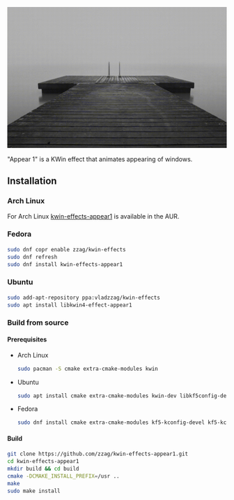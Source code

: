 ![Slow motion](demo/slow-motion.gif)

"Appear 1" is a KWin effect that animates appearing of windows.

## Installation

### Arch Linux

For Arch Linux [kwin-effects-appear1](https://aur.archlinux.org/packages/kwin-effects-appear1/)
is available in the AUR.

### Fedora

```sh
sudo dnf copr enable zzag/kwin-effects
sudo dnf refresh
sudo dnf install kwin-effects-appear1
```

### Ubuntu

```sh
sudo add-apt-repository ppa:vladzzag/kwin-effects
sudo apt install libkwin4-effect-appear1
```

### Build from source

#### Prerequisites

* Arch Linux
  ```sh
  sudo pacman -S cmake extra-cmake-modules kwin
  ```
* Ubuntu
  ```sh
  sudo apt install cmake extra-cmake-modules kwin-dev libkf5config-dev libkf5coreaddons-dev libkf5windowsystem-dev qtbase5-dev
  ```
* Fedora
  ```sh
  sudo dnf install cmake extra-cmake-modules kf5-kconfig-devel kf5-kcoreaddons-devel kf5-kwindowsystem-devel kwin-devel qt5-qtbase-devel
  ```

#### Build

```sh
git clone https://github.com/zzag/kwin-effects-appear1.git
cd kwin-effects-appear1
mkdir build && cd build
cmake -DCMAKE_INSTALL_PREFIX=/usr ..
make
sudo make install
```
